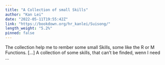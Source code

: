 ```yaml
---
title: "A Collection of small Skills"
author: "Kan Lei"
date: "2022-05-11T19:55:42Z"
link: "https://bookdown.org/hr_kanlei/Suisong/"
length_weight: "5.2%"
pinned: false
---
```


The collection help me to rember some small Skills, some like the R or M Functions. [...] A collection of some skills, that can’t be finded, wenn I need ...
